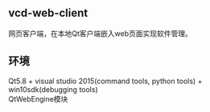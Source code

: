 ## vcd-web-client
网页客户端，在本地Qt客户端嵌入web页面实现软件管理。
## 环境
Qt5.8 + visual studio 2015(command tools, python tools) + win10sdk(debugging tools)  
QtWebEngine模块
